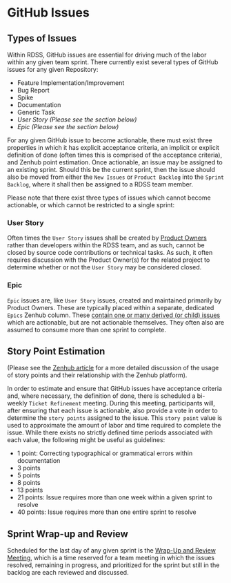 # GitHub Issues

## Types of Issues

Within RDSS, GitHub issues are essential for driving much of the labor within any given team sprint. There currently exist several types of GitHub issues for any given Repository:

- Feature Implementation/Improvement
- Bug Report
- Spike
- Documentation
- Generic Task
- *User Story (Please see the section below)*
- *Epic (Please see the section below)*

For any given GitHub issue to become actionable, there must exist three
properties in which it has explicit acceptance criteria, an implicit or explicit
definition of done (often times this is comprised of the acceptance criteria),
and Zenhub point estimation. Once actionable, an issue may be assigned to an
existing sprint. Should this be the current sprint, then the issue should also
be moved from either the `New Issues` or `Product Backlog` into the `Sprint
Backlog`, where it shall then be assigned to a RDSS team member.

Please note that there exist three types of issues which cannot become
actionable, or which cannot be restricted to a single sprint:

### User Story

Often times the `User Story` issues shall be created by [Product Owners](product_owners.md) rather than developers within the RDSS team, and as such, cannot be closed by source code contributions or technical tasks. As such, it often requires discussion with the Product Owner(s) for the related project to determine whether or not
the `User Story` may be considered closed.

### Epic

`Epic` issues are, like `User Story` issues, created and maintained primarily by
Product Owners. These are typically placed within a separate, dedicated `Epics`
Zenhub column. These [contain one or many derived (or child) issues](https://help.zenhub.com/support/solutions/articles/43000010341-an-intro-to-zenhub-epics) which are actionable, but are not actionable themselves. They often also are assumed to
consume more than one sprint to complete.

## Story Point Estimation

(Please see the [Zenhub article](https://help.zenhub.com/support/solutions/articles/43000010347-estimating-work-using-story-points) for a more detailed discussion of the usage of story points and their relationship with the Zenhub platform).

In order to estimate and ensure that GitHub issues have acceptance criteria and,
where necessary, the definition of done, there is scheduled a bi-weekly `Ticket
Refinement` meeting. During this meeting, participants will, after ensuring that
each issue is actionable, also provide a vote in order to determine the `story
points` assigned to the issue. This `story point` value is used to approximate
the amount of labor and time required to complete the issue. While there exists
no strictly defined time periods associated with each value, the following might
be useful as guidelines:

- 1 point: Correcting typographical or grammatical errors within documentation
- 3 points
- 5 points
- 8 points
- 13 points
- 21 points: Issue requires more than one week within a given sprint to resolve
- 40 points: Issue requires more than one entire sprint to resolve

## Sprint Wrap-up and Review

Scheduled for the last day of any given sprint is the [Wrap-Up and Review
Meeting](meetings.md#work-cycle-wrap-up), which is a time reserved for a team meeting in which the issues resolved, remaining in progress, and prioritized for the sprint but still in the backlog are each reviewed and discussed.


